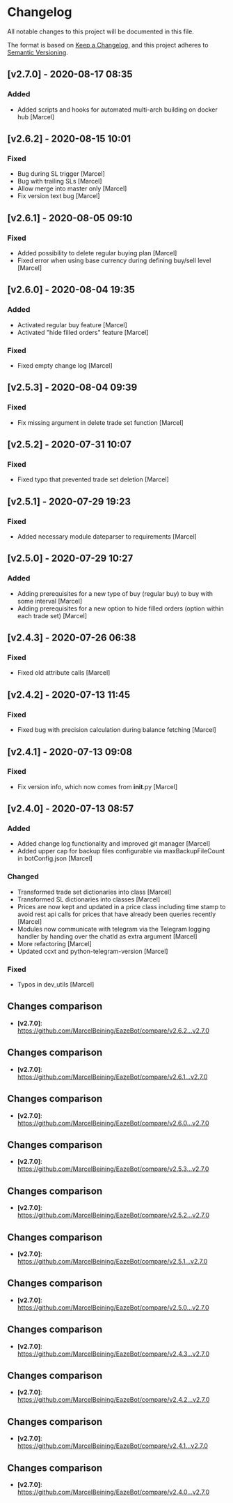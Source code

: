 # Changelog
All notable changes to this project will be documented in this file.

The format is based on [Keep a Changelog](https://keepachangelog.com/en/1.0.0/), and this project adheres to [Semantic Versioning](https://semver.org/spec/v2.0.0.html).

## [v2.7.0] - 2020-08-17 08:35
### Added
* Added scripts and hooks for automated multi-arch building on docker hub [Marcel]


## [v2.6.2] - 2020-08-15 10:01
### Fixed
* Bug during SL trigger [Marcel]
* Bug with trailing SLs [Marcel]
* Allow merge into master only [Marcel]
* Fix version text bug [Marcel]


## [v2.6.1] - 2020-08-05 09:10
### Fixed
* Added possibility to delete regular buying plan [Marcel]
* Fixed error when using base currency during defining buy/sell level [Marcel]


## [v2.6.0] - 2020-08-04 19:35
### Added
* Activated regular buy feature [Marcel]
* Activated "hide filled orders" feature [Marcel]

### Fixed
* Fixed empty change log [Marcel]


## [v2.5.3] - 2020-08-04 09:39
### Fixed
* Fix missing argument in delete trade set function [Marcel]


## [v2.5.2] - 2020-07-31 10:07
### Fixed
* Fixed typo that prevented trade set deletion [Marcel]


## [v2.5.1] - 2020-07-29 19:23
### Fixed
* Added necessary module dateparser to requirements [Marcel]


## [v2.5.0] - 2020-07-29 10:27
### Added
* Adding prerequisites for a new type of buy (regular buy) to buy with some interval [Marcel]
* Adding prerequisites for a new option to hide filled orders (option within each trade set) [Marcel]


## [v2.4.3] - 2020-07-26 06:38
### Fixed
* Fixed old attribute calls [Marcel]


## [v2.4.2] - 2020-07-13 11:45
### Fixed
* Fixed bug with precision calculation during balance fetching [Marcel]


## [v2.4.1] - 2020-07-13 09:08
### Fixed
* Fix version info, which now comes from __init__.py [Marcel]


## [v2.4.0] - 2020-07-13 08:57
### Added
* Added change log functionality and improved git manager [Marcel]
* Added upper cap for backup files configurable via maxBackupFileCount in botConfig.json [Marcel]

### Changed
* Transformed trade set dictionaries into class [Marcel]
* Transformed SL dictionaries into classes [Marcel]
* Prices are now kept and updated in a price class including time stamp to avoid rest api calls for prices that have already been queries recently [Marcel]
* Modules now communicate with telegram via the Telegram logging handler by handing over the chatId as extra argument [Marcel]
* More refactoring [Marcel]
* Updated ccxt and python-telegram-version [Marcel]

### Fixed
* Typos in dev_utils [Marcel]



## Changes comparison
* **[v2.7.0]**: <https://github.com/MarcelBeining/EazeBot/compare/v2.6.2...v2.7.0>
## Changes comparison
* **[v2.7.0]**: <https://github.com/MarcelBeining/EazeBot/compare/v2.6.1...v2.7.0>
## Changes comparison
* **[v2.7.0]**: <https://github.com/MarcelBeining/EazeBot/compare/v2.6.0...v2.7.0>
## Changes comparison
* **[v2.7.0]**: <https://github.com/MarcelBeining/EazeBot/compare/v2.5.3...v2.7.0>
## Changes comparison
* **[v2.7.0]**: <https://github.com/MarcelBeining/EazeBot/compare/v2.5.2...v2.7.0>
## Changes comparison
* **[v2.7.0]**: <https://github.com/MarcelBeining/EazeBot/compare/v2.5.1...v2.7.0>
## Changes comparison
* **[v2.7.0]**: <https://github.com/MarcelBeining/EazeBot/compare/v2.5.0...v2.7.0>
## Changes comparison
* **[v2.7.0]**: <https://github.com/MarcelBeining/EazeBot/compare/v2.4.3...v2.7.0>
## Changes comparison
* **[v2.7.0]**: <https://github.com/MarcelBeining/EazeBot/compare/v2.4.2...v2.7.0>
## Changes comparison
* **[v2.7.0]**: <https://github.com/MarcelBeining/EazeBot/compare/v2.4.1...v2.7.0>
## Changes comparison
* **[v2.7.0]**: <https://github.com/MarcelBeining/EazeBot/compare/v2.4.0...v2.7.0>
